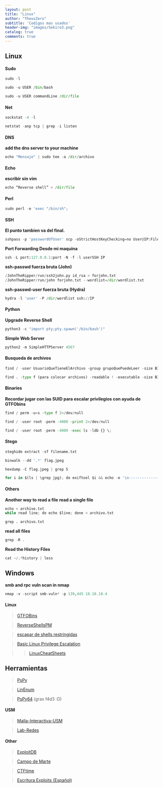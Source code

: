 ```yaml
---
layout: post
title: "Linux"
author: "TheusZero"
subtitle: 'Codigos mas usados'
header-img: "images/Sekiro3.png"
catalog: true
comments: true
---
```

## Linux

#### Sudo 

```Python
sudo -l
```

```Python
sudo -u USER /bin/bash
```

```Python
sudo -u USER commandLine /dir/file
```
#### Net
```Python
sockstat -4 -l 
```
```Python
netstat -anp tcp | grep -i listen
```
#### DNS

**add the dns server to your machine**

```Python
echo "Mensaje" | sudo tee -a /dir/archivo 
```

#### Echo

**escribir sin vim**
```Python
echo “Reverse shell” > /dir/file
```
#### Perl

```Python
sudo perl -e 'exec "/bin/sh";
```
#### SSH

**El punto tambien va del final.**
```Python
sshpass -p 'passwordOfUser' scp -oStrictHostKeyChecking=no User@IP:File .
```

**Port Forwarding Desde mi maquina**
```Python
ssh -L port:127.0.0.1:port -N -f -l userSSH IP 
```

**ssh-passwd fuerza bruta (John)**

```Python
/JohnTheRipper/run/ssh2john.py id_rsa > forjohn.txt
/JohnTheRipper/run/john forjohn.txt --wordlist=/dir/wordlist.txt
```

**ssh-passwd-user fuerza bruta (Hydra)**

```Python
hydra -l 'user' -P /dir/wordlist ssh://IP 
```

#### Python
**Upgrade Reverse Shell**
```Python
python3 -c "import pty;pty.spawn('/bin/bash')"
```
**Simple Web Server**
```Python
python2 -m SimpleHTTPServer 4567
```
#### Busqueda de archivos
```Python
find / -user UsuarioQueTieneElArchivo -group grupoQuePuedeLeer -size BITSc (recordar el c)
```

```Python
find . -type f (para colocar archivos) -readable ! -executable -size BITSc
```

#### Binaries

**Recordar jugar con las SUID para escalar privilegios con ayuda de GTFObins**

```Python
find / perm -u=s -type f 2>/dev/null
```
```Python
find / -user root -perm -4000 -print 2>/dev/null
```
```Python
find / -user root -perm -4000 -exec ls -ldb {} \;
```
#### Stego
```Python
steghide extract -sf filename.txt
```
```Python
binwalk --dd '.*' flag.jpeg
```
```Python
hexdump -C flag.jpeg | grep S
```
```Python
for i in $(ls | \grep jpg); do exiftool $i && echo -e '\n--------------------------------------\n'; done
```
#### Others
**Another way to read a file**
**read a single file**
```Python
echo < archive.txt
while read line; do echo $line; done < archivo.txt
```
```Python
grep . archivo.txt
```
**read all files**
```Python
grep -R .
```
**Read the History Files**
```Python
cat ~/.*history | less
```
## Windows

**smb and rpc vuln scan in nmap**
```Python
nmap -v -script smb-vuln* -p 139,445 10.10.10.4
```

#### Linux

> [GTFOBins](https://gtfobins.github.io/)

> [ReverseShellsPM](http://pentestmonkey.net/cheat-sheet/shells/reverse-shell-cheat-sheet)

> [escapar de shells restringidas](https://www.hackplayers.com/2018/05/tecnicas-para-escapar-de-restricted--shells.html)

> [Basic Linux Privilege Escalation](https://blog.g0tmi1k.com/2011/08/basic-linux-privilege-escalation/)

>> [LinuxCheatSheets](https://gist.github.com/cocolote/e590d8dd828f7f06645b8600535ad53c)

## Herramientas
> [PsPy](https://github.com/DominicBreuker/pspy) 

> [LinEnum](https://github.com/rebootuser/LinEnum/)

> [PsPy64](https://f4d3.io/assets/downloads/linux/pspy64s) (grax f4d3 :D)

> []()

#### USM

> [Malla-Interactiva-USM](https://mallas.labcomp.cl/?m=TEL)

> [Lab-Redes](http://www2.elo.utfsm.cl/~tel241/20102s/)

#### Other

> [ExploitDB](https://www.exploit-db.com/)

> [Campo de Marte](https://www.campodemarte.cl/)

> [CTFtime](https://ctftime.org/)

> [Escritura Exploits (Español)](https://fundacion-sadosky.github.io/guia-escritura-exploits/)